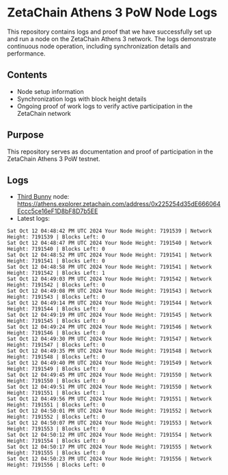 # ZetaChain Athens 3 PoW Node Logs
This repository contains logs and proof that we have successfully set up and run a node on the ZetaChain Athens 3 network. The logs demonstrate continuous node operation, including synchronization details and performance.

## Contents
- Node setup information
- Synchronization logs with block height details
- Ongoing proof of work logs to verify active participation in the ZetaChain network

## Purpose
This repository serves as documentation and proof of participation in the ZetaChain Athens 3 PoW testnet.

## Logs

- [Third Bunny](https://thirdbunny.xyz/) node: https://athens.explorer.zetachain.com/address/0x225254d35dE666064Eccc5ce16eF1D8bF8D7b5EE
- Latest logs:
```
Sat Oct 12 04:48:42 PM UTC 2024 Your Node Height: 7191539 | Network Height: 7191539 | Blocks Left: 0
Sat Oct 12 04:48:47 PM UTC 2024 Your Node Height: 7191540 | Network Height: 7191540 | Blocks Left: 0
Sat Oct 12 04:48:52 PM UTC 2024 Your Node Height: 7191541 | Network Height: 7191541 | Blocks Left: 0
Sat Oct 12 04:48:58 PM UTC 2024 Your Node Height: 7191541 | Network Height: 7191542 | Blocks Left: 1
Sat Oct 12 04:49:03 PM UTC 2024 Your Node Height: 7191542 | Network Height: 7191542 | Blocks Left: 0
Sat Oct 12 04:49:08 PM UTC 2024 Your Node Height: 7191543 | Network Height: 7191543 | Blocks Left: 0
Sat Oct 12 04:49:14 PM UTC 2024 Your Node Height: 7191544 | Network Height: 7191544 | Blocks Left: 0
Sat Oct 12 04:49:19 PM UTC 2024 Your Node Height: 7191545 | Network Height: 7191545 | Blocks Left: 0
Sat Oct 12 04:49:24 PM UTC 2024 Your Node Height: 7191546 | Network Height: 7191546 | Blocks Left: 0
Sat Oct 12 04:49:30 PM UTC 2024 Your Node Height: 7191547 | Network Height: 7191547 | Blocks Left: 0
Sat Oct 12 04:49:35 PM UTC 2024 Your Node Height: 7191548 | Network Height: 7191548 | Blocks Left: 0
Sat Oct 12 04:49:40 PM UTC 2024 Your Node Height: 7191549 | Network Height: 7191549 | Blocks Left: 0
Sat Oct 12 04:49:45 PM UTC 2024 Your Node Height: 7191550 | Network Height: 7191550 | Blocks Left: 0
Sat Oct 12 04:49:51 PM UTC 2024 Your Node Height: 7191550 | Network Height: 7191551 | Blocks Left: 1
Sat Oct 12 04:49:56 PM UTC 2024 Your Node Height: 7191551 | Network Height: 7191551 | Blocks Left: 0
Sat Oct 12 04:50:01 PM UTC 2024 Your Node Height: 7191552 | Network Height: 7191552 | Blocks Left: 0
Sat Oct 12 04:50:07 PM UTC 2024 Your Node Height: 7191553 | Network Height: 7191553 | Blocks Left: 0
Sat Oct 12 04:50:12 PM UTC 2024 Your Node Height: 7191554 | Network Height: 7191554 | Blocks Left: 0
Sat Oct 12 04:50:17 PM UTC 2024 Your Node Height: 7191555 | Network Height: 7191555 | Blocks Left: 0
Sat Oct 12 04:50:23 PM UTC 2024 Your Node Height: 7191556 | Network Height: 7191556 | Blocks Left: 0
```
